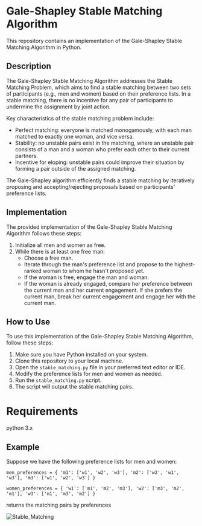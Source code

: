# Gale-Shapley Stable Matching Algorithm

This repository contains an implementation of the Gale-Shapley Stable Matching Algorithm in Python.

## Description

The Gale-Shapley Stable Matching Algorithm addresses the Stable Matching Problem, which aims to find a stable matching between two sets of participants (e.g., men and women) based on their preference lists. In a stable matching, there is no incentive for any pair of participants to undermine the assignment by joint action.

Key characteristics of the stable matching problem include:
- Perfect matching: everyone is matched monogamously, with each man matched to exactly one woman, and vice versa.
- Stability: no unstable pairs exist in the matching, where an unstable pair consists of a man and a woman who prefer each other to their current partners.
- Incentive for eloping: unstable pairs could improve their situation by forming a pair outside of the assigned matching.

The Gale-Shapley algorithm efficiently finds a stable matching by iteratively proposing and accepting/rejecting proposals based on participants' preference lists.

## Implementation

The provided implementation of the Gale-Shapley Stable Matching Algorithm follows these steps:
1. Initialize all men and women as free.
2. While there is at least one free man:
   - Choose a free man.
   - Iterate through the man's preference list and propose to the highest-ranked woman to whom he hasn't proposed yet.
   - If the woman is free, engage the man and woman.
   - If the woman is already engaged, compare her preference between the current man and her current engagement. If she prefers the current man, break her current engagement and engage her with the current man.

## How to Use

To use this implementation of the Gale-Shapley Stable Matching Algorithm, follow these steps:
1. Make sure you have Python installed on your system.
2. Clone this repository to your local machine.
3. Open the `stable_matching.py` file in your preferred text editor or IDE.
4. Modify the preference lists for men and women as needed.
5. Run the `stable_matching.py` script.
6. The script will output the stable matching pairs.

# Requirements
python 3.x

## Example

Suppose we have the following preference lists for men and women:


``men_preferences = {
    'm1': ['w1', 'w2', 'w3'],
    'm2': ['w2', 'w1', 'w3'],
    'm3': ['w1', 'w2', 'w3']
}``

``women_preferences = {
    'w1': ['m1', 'm2', 'm3'],
    'w2': ['m3', 'm2', 'm1'],
    'w3': ['m1', 'm3', 'm2']
}``

returns the matching pairs by preferences
       
![Stable_Matching](https://github.com/kainoa7/Stable_Matching/assets/97155994/9b46948e-6184-448c-be71-5e9ecb2b7a98)




